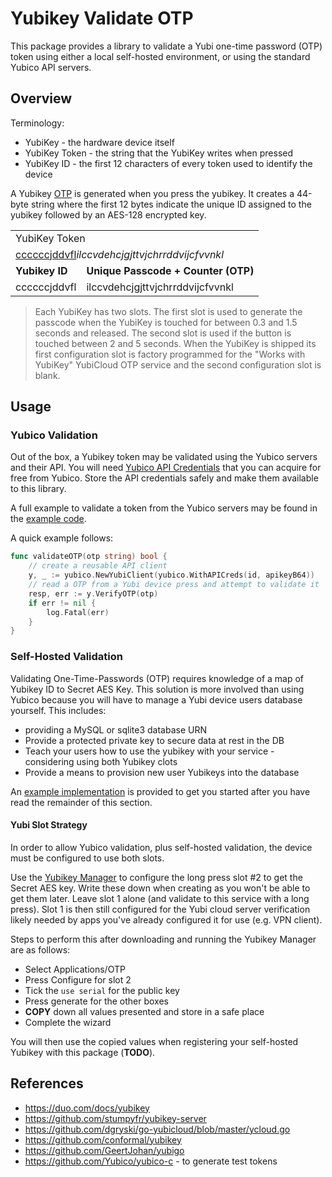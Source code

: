 # Yubikey Validate OTP
This package provides a library to validate a Yubi one-time password (OTP) token using either a local self-hosted environment, or using the standard Yubico API servers.

## Overview
Terminology:
* YubiKey - the hardware device itself
* YubiKey Token - the string that the YubiKey writes when pressed
* YubiKey ID - the first 12 characters of every token used to identify the device

A Yubikey [OTP](https://developers.yubico.com/OTP/OTPs_Explained.html) is generated when you press the yubikey. It creates a 44-byte string where the first 12 bytes indicate the unique ID assigned to the yubikey followed by an AES-128 encrypted key.
<table>
<tr>
<td colspan=2>YubiKey Token</td>
</tr>
<tr>
<td colspan=2><u>ccccccjddvfl</u><i>ilccvdehcjgjttvjchrrddvijcfvvnkl</i></td>
</tr>
<tr>
<td><b>Yubikey ID</b></td>
<td><b>Unique Passcode + Counter (OTP) </b></td>
</tr>
<tr>
<td>ccccccjddvfl</td>
<td>ilccvdehcjgjttvjchrrddvijcfvvnkl</td>
</tr>
</table>

> Each YubiKey has two slots. The first slot is used to generate the passcode when the YubiKey is touched for between 0.3 and 1.5 seconds and released. The second slot is used if the button is touched between 2 and 5 seconds. When the YubiKey is shipped its first configuration slot is factory programmed for the "Works with YubiKey" YubiCloud OTP service and the second configuration slot is blank.

## Usage
### Yubico Validation
Out of the box, a Yubikey token may be validated using the Yubico servers and their API. You will need [Yubico API Credentials](https://support.yubico.com/hc/en-us/articles/360013717560-Obtaining-an-API-Key-for-YubiKey-Development) that you can acquire for free from Yubico. Store the API credentials safely and make them available to this library.

A full example to validate a token from the Yubico servers may be found in the [example code](./example/validateFromYubico.go).

A quick example follows:
```go
func validateOTP(otp string) bool {
	// create a reusable API client 
	y, _ := yubico.NewYubiClient(yubico.WithAPICreds(id, apikeyB64))
	// read a OTP from a Yubi device press and attempt to validate it
	resp, err := y.VerifyOTP(otp)
	if err != nil {
		log.Fatal(err)
	}
}
```

### Self-Hosted Validation
Validating One-Time-Passwords (OTP) requires knowledge of a map of Yubikey ID to Secret AES Key. This solution is more involved than using Yubico because you will have to manage a Yubi device users database yourself. This includes:
* providing a MySQL or sqlite3 database URN
* Provide a protected private key to secure data at rest in the DB
* Teach your users how to use the yubikey with your service - considering using both Yubikey clots
* Provide a means to provision new user Yubikeys into the database

An [example implementation](./example/self-hosted/validateSelfHosted.go) is provided to get you started after you have read the remainder of this section.

#### Yubi Slot Strategy
In order to allow Yubico validation, plus self-hosted validation, the device must be configured to use both slots.

Use the [Yubikey Manager](https://www.yubico.com/support/download/yubikey-manager/) to configure the long press slot #2 to get the Secret AES key. Write these down when creating as you won't be able to get them later. Leave slot 1 alone (and validate to this service with a long press). Slot 1 is then still configured for the Yubi cloud server verification likely needed by apps you've already configured it for use (e.g. VPN client). 

Steps to perform this after downloading and running the Yubikey Manager are as follows:
* Select Applications/OTP
* Press Configure for slot 2
* Tick the `use serial` for the public key
* Press generate for the other boxes
* __COPY__ down all values presented and store in a safe place
* Complete the wizard

You will then use the copied values when registering your self-hosted Yubikey with this package (__TODO__).

## References
* https://duo.com/docs/yubikey
* https://github.com/stumpyfr/yubikey-server
* https://github.com/dgryski/go-yubicloud/blob/master/ycloud.go
* https://github.com/conformal/yubikey
* https://github.com/GeertJohan/yubigo
* https://github.com/Yubico/yubico-c - to generate test tokens